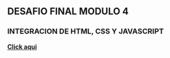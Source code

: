 ## DESAFIO FINAL MODULO 4

### INTEGRACION DE HTML, CSS Y JAVASCRIPT

**[Click aqui](https://maguirocha.github.io/desafio-portfolio-m4/)**
